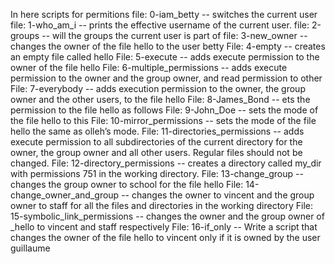 In here scripts for permitions 
file: 0-iam_betty -- switches the current user
file: 1-who_am_i -- prints the effective username of the current user.
file: 2-groups -- will the groups the current user is part of
file: 3-new_owner -- changes the owner of the file hello to the user betty
File: 4-empty -- creates an empty file called hello
File: 5-execute -- adds execute permission to the owner of the file hello
File: 6-multiple_permissions -- adds execute permission to the owner and the group owner, and read permission to other
File: 7-everybody -- adds execution permission to the owner, the group owner and the other users, to the file hello
File: 8-James_Bond -- ets the permission to the file hello as follows
File: 9-John_Doe -- sets the mode of the file hello to this
File: 10-mirror_permissions -- sets the mode of the file hello the same as olleh’s mode.
File: 11-directories_permissions -- adds execute permission to all subdirectories of the current directory for the owner, the group owner and all other users. Regular files should not be changed.
File: 12-directory_permissions -- creates a directory called my_dir with permissions 751 in the working directory.
File: 13-change_group -- changes the group owner to school for the file hello
File: 14-change_owner_and_group -- changes the owner to vincent and the group owner to staff for all the files and directories in the working directory
File: 15-symbolic_link_permissions -- changes the owner and the group owner of _hello to vincent and staff respectively
File: 16-if_only -- Write a script that changes the owner of the file hello to vincent only if it is owned by the user guillaume
